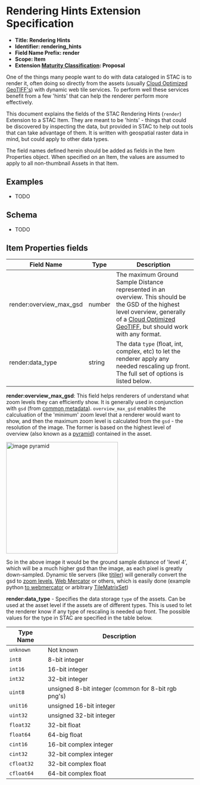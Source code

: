 # Rendering Hints Extension Specification

- **Title: Rendering Hints**
- **Identifier: rendering_hints**
- **Field Name Prefix: render**
- **Scope: Item**
- **Extension [Maturity Classification](../README.md#extension-maturity): Proposal**

One of the things many people want to do with data cataloged in STAC is to render it, often doing so directly
from the assets (usually [Cloud Optimized GeoTIFF's](http://cogeo.org)) with dynamic web tile services. To 
perform well these services benefit from a few 'hints' that can help the renderer perform more effectively. 

This document explains the fields of the STAC Rendering Hints (`render`) Extension to a STAC Item. They are meant
to be 'hints' - things that could be discovered by inspecting the data, but provided in STAC to help out tools
that can take advantage of them. It is written with geospatial raster data in mind, but could apply to other data types.

The field names defined herein should be added as fields in the Item Properties object. When specified on an Item, 
the values are assumed to apply to all non-thumbnail Assets in that Item. 

## Examples

- TODO

## Schema

- TODO

## Item Properties fields

| Field Name       | Type                     | Description |
| ---------------- | ------------------------ | ----------- |
| render:overview_max_gsd  | number | The maximum Ground Sample Distance represented in an overview. This should be the GSD of the highest level overview, generally of a [Cloud Optimized GeoTIFF](http://cogeo.org), but should work with any format. |
| render:data_type    | string | The data `type` (float, int, complex, etc) to let the renderer apply any needed rescaling up front. The full set of options is listed below. |

**render:overview_max_gsd**: This field helps renderers of understand what zoom levels they can efficiently show. It is 
generally used in conjunction with `gsd` (from [common metadata](https://github.com/radiantearth/stac-spec/blob/master/item-spec/common-metadata.md#instrument)). `overview_max_gsd` enables the calculuation of the 'minimum' zoom level that a renderer
would want to show, and then the maximum zoom level is calculated from the `gsd` - the resolution of the image. The former
is based on the highest level of overview (also known as a [pyramid](https://en.wikipedia.org/wiki/Pyramid_(image_processing)))
contained in the asset. 

<img src="https://user-images.githubusercontent.com/407017/90821250-75ce5280-e2e7-11ea-9008-6c073e083be0.png" alt="image pyramid" width="300">

So in the above image it would be the ground sample distance of 'level 4', which will be a much higher gsd than the image,
as each pixel is greatly down-sampled. Dynamic tile servers (like [titiler](https://github.com/developmentseed/titiler)) will
generally convert the gsd to [zoom 
levels](https://wiki.openstreetmap.org/wiki/Zoom_levels), [Web Mercator](https://en.wikipedia.org/wiki/Web_Mercator_projection) 
or others, which is easily done (example python [to webmercator](https://github.com/cogeotiff/rio-cogeo/blob/b9b57301c2b7a4be560c887176c282e68ca63c27/rio_cogeo/utils.py#L62-L66) or arbitrary [TileMatrixSet](https://github.com/cogeotiff/rio-tiler-crs/blob/834bcf3d39cdc555b3ce930439ab186d00fd5fc5/rio_tiler_crs/cogeo.py#L98-L105))

**render:data_type** - Specifies the data storage `type` of the assets. Can be used at the asset level if the assets are of
different types. This is used to let the renderer know if any type of rescaling is needed up front. The possible values
for the type in STAC are specified in the table below.

| Type Name | Description |
|-----------|-------------|
| `unknown` | Not known   |
| `int8`    | 8-bit integer  |
| `int16`   | 16-bit integer |
| `int32`   | 32-bit integer |
| `uint8`   | unsigned 8-bit integer (common for 8-bit rgb png's) |
| `unit16`  | unsigned 16-bit integer |
| `uint32`  | unsigned 32-bit integer |
| `float32` | 32-bit float |
| `float64` | 64-big float |
| `cint16`  | 16-bit complex integer |
| `cint32`  | 32-bit complex integer |
| `cfloat32` | 32-bit complex float |
| `cfloat64` | 64-bit complex float |
